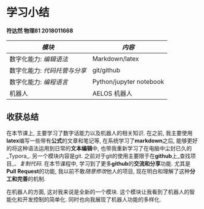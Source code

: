 # 学习小结

**符达然 物理81 2018011668**

| _模块_                       | _内容_                  |
| ---------------------------- | ----------------------- |
| 数字化能力: _编辑语法_       | Markdown/latex          |
| 数字化能力: _代码托管与分享_ | git/github              |
| 数字化能力: _编程语言_       | Python/jupyter notebook |
| 机器人                       | AELOS 机器人            |

## 收获总结

在本节课上, 主要学习了数字话能力以及机器人的相关知识. 在之前, 我主要使用**latex**编写一些带有**公式**的文章和笔记等, 在系统学习了**markdown**之后, 能够更好的将这种语法运用到日常的**文本编辑**中, 也带我重新学习了在电脑中尘封已久的_Typora_.
另一个模块内容是git. 之前对于git的使用主要限于在**github**上_查找项目_、_复制代码_. 在本节课程中, 学习到了更多**github**的**交流和分享**功能. 尤其是**Pull Request**的功能, 我以前不敢*随意修改*他人的项目, 现在明白和理解了这种**分工和完善**的机制.

在机器人的方面, 这对我来说是全新的一个模块. 这个模块让我看到了机器人的智能化和开发控制的简单化. 同时也向我展现了机器人功能的多样化.